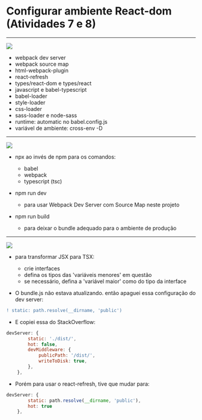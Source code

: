 # Configurar ambiente React-dom (Atividades 7 e 8)
<hr>

![](https://img.shields.io/static/v1?label=&message=Bibliotecas/Plugins&color=green)

- webpack dev server
- webpack source map
- html-webpack-plugin
- react-refresh
- types/react-dom e types/react
- javascript e babel-typescript
- babel-loader
- style-loader
- css-loader
- sass-loader e node-sass
- runtime: automatic no babel.config.js
- variável de ambiente: cross-env -D

<hr>

![](https://img.shields.io/static/v1?label=&message=Comandos&color=blue)

* npx ao invés de npm para os comandos:
    * babel
    * webpack
    * typescript (tsc)

* npm run dev
    * para usar Webpack Dev Server com Source Map neste projeto

* npm run build
    * para deixar o bundle adequado para o ambiente de produção

<hr>

![](https://img.shields.io/static/v1?label=&message=Anotações&color=orange)

* para transformar JSX para TSX:
    * crie interfaces
    * defina os tipos das 'variáveis menores' em questão
    * se necessário, defina a 'variável maior' como do tipo da interface

* O bundle.js não estava atualizando. então apaguei essa configuração do dev server:

```diff
! static: path.resolve(__dirname, 'public')
```

* E copiei essa do StackOverflow:

```javascript
devServer: {
        static: './dist/',
        hot: false,
        devMiddleware: {
            publicPath: '/dist/',
            writeToDisk: true,
        },
    },
```

* Porém para usar o react-refresh, tive que mudar para:

```javascript
devServer: {
        static: path.resolve(__dirname, 'public'),
        hot: true
    },
```
